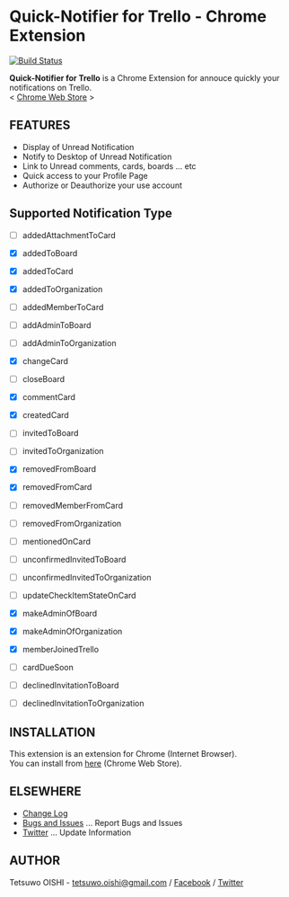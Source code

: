 Quick-Notifier for Trello - Chrome Extension
============================================

[![Build Status](https://secure.travis-ci.org/tetsuwo/quick-notifier-for-trello-chrome.ext.png?branch=master)](https://travis-ci.org/tetsuwo/quick-notifier-for-trello-chrome.ext)

**Quick-Notifier for Trello** is a Chrome Extension for annouce quickly your notifications on Trello.  
< [Chrome Web Store](https://chrome.google.com/webstore/detail/gdefhppjmapmooojcbdbbpgakejfnhec) >


FEATURES
--------
- Display of Unread Notification
- Notify to Desktop of Unread Notification
- Link to Unread comments, cards, boards ... etc
- Quick access to your Profile Page
- Authorize or Deauthorize your use account


Supported Notification Type
---------------------------
- [ ] addedAttachmentToCard
- [x] addedToBoard
- [x] addedToCard
- [x] addedToOrganization
- [ ] addedMemberToCard
- [ ] addAdminToBoard
- [ ] addAdminToOrganization
- [x] changeCard
- [ ] closeBoard
- [x] commentCard
- [x] createdCard
- [ ] invitedToBoard
- [ ] invitedToOrganization
- [x] removedFromBoard
- [x] removedFromCard
- [ ] removedMemberFromCard
- [ ] removedFromOrganization
- [ ] mentionedOnCard
- [ ] unconfirmedInvitedToBoard
- [ ] unconfirmedInvitedToOrganization
- [ ] updateCheckItemStateOnCard
- [x] makeAdminOfBoard
- [x] makeAdminOfOrganization
- [x] memberJoinedTrello
- [ ] cardDueSoon
- [ ] declinedInvitationToBoard
- [ ] declinedInvitationToOrganization


INSTALLATION
------------

This extension is an extension for Chrome (Internet Browser).  
You can install from [here](https://chrome.google.com/webstore/detail/gdefhppjmapmooojcbdbbpgakejfnhec) (Chrome Web Store).


ELSEWHERE
---------
- [Change Log](https://github.com/tetsuwo/quick-notifier-for-trello-chrome.ext/blob/master/CHANGELOG.md)
- [Bugs and Issues](https://github.com/tetsuwo/quick-notifier-for-trello-chrome.ext/issues)
  ... Report Bugs and Issues
- [Twitter](https://twitter.com/quick_notifier)
  ... Update Information


AUTHOR
------

Tetsuwo OISHI - 
tetsuwo.oishi@gmail.com / 
[Facebook](http://fb.me/tetsuwo) /
[Twitter](http://twitter.com/tetsukamp)


